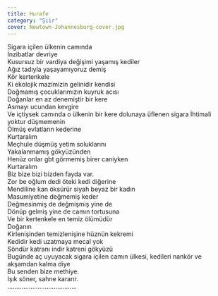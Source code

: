 ```yaml
---
title: Hurafe
category: "Şiir"
cover: Newtown-Johannesburg-cover.jpg
---
```


Sigara içilen ülkenin camında<br/>
İnzibatlar devriye<br/>
Kusursuz bir vardiya değişimi yaşamış kediler<br/>
Ağız tadıyla yaşayamıyoruz demiş<br/>
Kör kertenkele<br/>
Ki ekolojik mazimizin gelinidir kendisi<br/>
Doğmamış çocuklarımızın kuyruk acısı<br/>
Doğanlar en az denemiştir bir kere<br/>
Asmayı ucundan kevgire<br/>
Ve içtiysek camında o ülkenin bir kere dolunaya üflenen sigara İhtimali yoktur düşmemenin<br/>
Ölmüş evlatların kederine<br/>
Kurtaralım<br/>
Meçhule düşmüş yetim soluklarını<br/>
Yakalanmamış gökyüzünden<br/>
Henüz onlar gbt görmemiş birer caniyken<br/>
Kurtaralım<br/>
Biz bize bizi bizden fayda var.<br/>
Zor be oğlum dedi öteki kedi diğerine<br/>
Mendiline kan öksürür siyah beyaz bir kadın<br/>
Masumiyetine değmemiş keder<br/>
Değmesinmiş de değmişmiş yine de<br/>
Dönüp gelmiş yine de camın tortusuna<br/>
Ve bir kertenkele en temiz ölümüdür<br/>
Doğanın<br/>
Kirlenişinden temizlenişine hüznün kekremi<br/>
Kedidir kedi uzatmaya mecal yok<br/>
Söndür katranı indir katreni gökyüzü<br/>
Bugünde aç uyuyacak sigara içilen camın ülkesi, kedileri nankör ve akşamdan kalma diye<br/>
Bu senden bize methiye.<br/>
Işık söner, sahne kararır.<br/>
…………………………………<br/>
